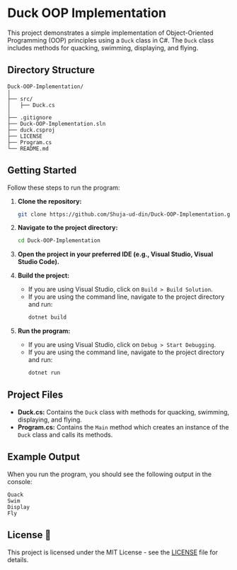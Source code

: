# Duck OOP Implementation

This project demonstrates a simple implementation of Object-Oriented Programming (OOP) principles using a `Duck` class in C#. The `Duck` class includes methods for quacking, swimming, displaying, and flying.

## Directory Structure

```
Duck-OOP-Implementation/
│
├── src/
│   ├── Duck.cs
│
├── .gitignore
├── Duck-OOP-Implementation.sln
├── duck.csproj
├── LICENSE
├── Program.cs
└── README.md
```

## Getting Started

Follow these steps to run the program:

1. **Clone the repository:**
   ```sh
   git clone https://github.com/Shuja-ud-din/Duck-OOP-Implementation.git
   ```
2. **Navigate to the project directory:**
   ```sh
   cd Duck-OOP-Implementation
   ```
3. **Open the project in your preferred IDE (e.g., Visual Studio, Visual Studio Code).**

4. **Build the project:**

   - If you are using Visual Studio, click on `Build > Build Solution`.
   - If you are using the command line, navigate to the project directory and run:
     ```sh
     dotnet build
     ```

5. **Run the program:**
   - If you are using Visual Studio, click on `Debug > Start Debugging`.
   - If you are using the command line, navigate to the project directory and run:
     ```sh
     dotnet run
     ```

## Project Files

- **Duck.cs:** Contains the `Duck` class with methods for quacking, swimming, displaying, and flying.
- **Program.cs:** Contains the `Main` method which creates an instance of the `Duck` class and calls its methods.

## Example Output

When you run the program, you should see the following output in the console:

```
Quack
Swim
Display
Fly
```

## License 📝

This project is licensed under the MIT License - see the [LICENSE](LICENSE) file for details.
